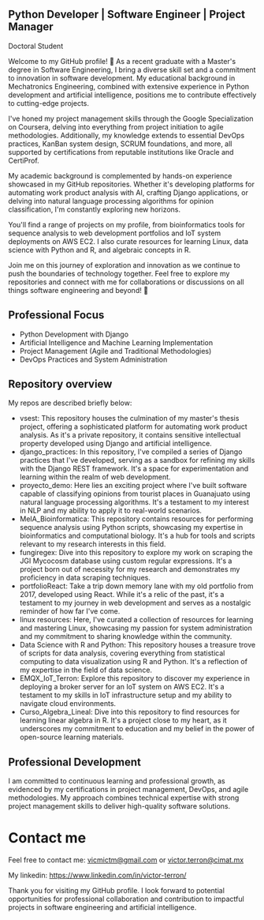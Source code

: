 ## Python Developer | Software Engineer | Project Manager

Doctoral Student

Welcome to my GitHub profile! 👋 As a recent graduate with a Master's degree in Software Engineering, I bring a diverse skill set and a commitment to innovation in software development. My educational background in Mechatronics Engineering, combined with extensive experience in Python development and artificial intelligence, positions me to contribute effectively to cutting-edge projects.

I've honed my project management skills through the Google Specialization on Coursera, delving into everything from project initiation to agile methodologies. Additionally, my knowledge extends to essential DevOps practices, KanBan system design, SCRUM foundations, and more, all supported by certifications from reputable institutions like Oracle and CertiProf.

My academic background is complemented by hands-on experience showcased in my GitHub repositories. Whether it's developing platforms for automating work product analysis with AI, crafting Django applications, or delving into natural language processing algorithms for opinion classification, I'm constantly exploring new horizons.

You'll find a range of projects on my profile, from bioinformatics tools for sequence analysis to web development portfolios and IoT system deployments on AWS EC2. I also curate resources for learning Linux, data science with Python and R, and algebraic concepts in R.

Join me on this journey of exploration and innovation as we continue to push the boundaries of technology together. Feel free to explore my repositories and connect with me for collaborations or discussions on all things software engineering and beyond! 🚀

## Professional Focus

* Python Development with Django
* Artificial Intelligence and Machine Learning Implementation
* Project Management (Agile and Traditional Methodologies)
* DevOps Practices and System Administration

## Repository overview

My repos are described briefly below:
* vsest: This repository houses the culmination of my master's thesis project, offering a sophisticated platform for automating work product analysis. As it's a private repository, it contains sensitive intellectual property developed using Django and artificial intelligence.
* django_practices: In this repository, I've compiled a series of Django practices that I've developed, serving as a sandbox for refining my skills with the Django REST framework. It's a space for experimentation and learning within the realm of web development.
* proyecto_demo: Here lies an exciting project where I've built software capable of classifying opinions from tourist places in Guanajuato using natural language processing algorithms. It's a testament to my interest in NLP and my ability to apply it to real-world scenarios.
* MeIA_Bioinformatica: This repository contains resources for performing sequence analysis using Python scripts, showcasing my expertise in bioinformatics and computational biology. It's a hub for tools and scripts relevant to my research interests in this field.
* fungiregex: Dive into this repository to explore my work on scraping the JGI Mycocosm database using custom regular expressions. It's a project born out of necessity for my research and demonstrates my proficiency in data scraping techniques.
* portfolioReact: Take a trip down memory lane with my old portfolio from 2017, developed using React. While it's a relic of the past, it's a testament to my journey in web development and serves as a nostalgic reminder of how far I've come.
* linux resources: Here, I've curated a collection of resources for learning and mastering Linux, showcasing my passion for system administration and my commitment to sharing knowledge within the community.
* Data Science with R and Python: This repository houses a treasure trove of scripts for data analysis, covering everything from statistical computing to data visualization using R and Python. It's a reflection of my expertise in the field of data science.
* EMQX_IoT_Terron: Explore this repository to discover my experience in deploying a broker server for an IoT system on AWS EC2. It's a testament to my skills in IoT infrastructure setup and my ability to navigate cloud environments.
* Curso_Algebra_Lineal: Dive into this repository to find resources for learning linear algebra in R. It's a project close to my heart, as it underscores my commitment to education and my belief in the power of open-source learning materials.

## Professional Development
I am committed to continuous learning and professional growth, as evidenced by my certifications in project management, DevOps, and agile methodologies. My approach combines technical expertise with strong project management skills to deliver high-quality software solutions.

# Contact me

Feel free to contact me:
vicmictm@gmail.com
or
victor.terron@cimat.mx

My linkedin:
https://www.linkedin.com/in/victor-terron/

Thank you for visiting my GitHub profile. I look forward to potential opportunities for professional collaboration and contribution to impactful projects in software engineering and artificial intelligence.
